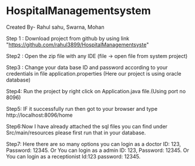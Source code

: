 # HospitalManagementsystem
Created By- Rahul sahu, Swarna, Mohan

Step 1 :  Download project from github by using link 
"https://github.com/rahul3899/HospitalManagementsyste"

Step2 :  Open the zip file with any IDE (file -> open file from system project) 

Step3 :  Change your data base ID and password according to your credentials in file application.properties
(Here our project is using oracle database)

Step4:  Run the project by right click on Application.java file.(Using port no 8096)

Step5: IF it successfully run then got to your browser and type http://localhost:8096/home 

Step6:Now I have already attached the sql files you can find under Src/main/resources please first run that in your database. 

Step7: Here there are so many options you can login as a doctor ID: 123, Password: 12345. 
     Or You can login as a admin ID: 123, Password: 12345.
     Or You can login as a receptionist Id:123 password: 12345.
    
